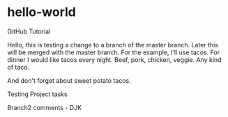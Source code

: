 # hello-world
GitHub Tutorial

Hello, this is testing a change to a branch of the master branch.  Later this will be merged with the master branch.  For the example, I'll use tacos.  For dinner I would like tacos every night.  Beef, pork, chicken, veggie.  Any kind of taco.

And don't forget about sweet potato tacos.

Testing Project tasks

Branch2 comments - DJK